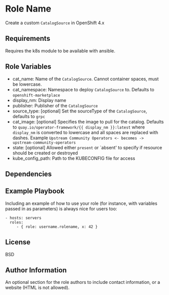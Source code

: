 Role Name
=========

Create a custom `CatalogSource` in OpenShift 4.x

Requirements
------------

Requires the k8s module to be available with ansible.

Role Variables
--------------

  - cat_name: Name of the `CatalogSource`.  Cannot container spaces, must be lowercase.
  - cat_namespace: Namespace to deploy `CatalogSource` to.  Defaults to `openshift-marketplace`
  - display_nm: Display name
  - publisher: Publisher of the `CatalogSource`
  - source_type: [optional] Set the sourceType of the `CatalogSource`, defaults to `grpc`
  - cat_image: [optional] Specifies the image to pull for the catalog.  Defaults to `quay.io/operator-framework/{{ display_nm }}:latest` where `display_nm` is converted to lowercase and all spaces are replaced with dashes. Example `Upstream Community Operators <- becomes -> upstream-community-operators`
  - state: [optional] Allowed either `present` or `absent' to specify if resource should be created or destroyed
  - kube_config_path: Path to the KUBECONFIG file for access

Dependencies
------------


Example Playbook
----------------

Including an example of how to use your role (for instance, with variables passed in as parameters) is always nice for users too:

    - hosts: servers
      roles:
         - { role: username.rolename, x: 42 }

License
-------

BSD

Author Information
------------------

An optional section for the role authors to include contact information, or a website (HTML is not allowed).
